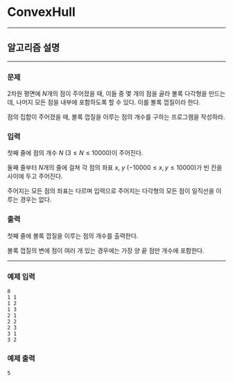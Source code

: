 # ConvexHull
---
## 알고리즘 설명

---
### 문제

2차원 평면에 $N$개의 점이 주어졌을 때, 이들 중 몇 개의 점을 골라 볼록 다각형을 만드는데, 나머지 모든 점을 내부에 포함하도록 할 수 있다. 이를 볼록 껍질이라 한다.

점의 집합이 주어졌을 때, 볼록 껍질을 이루는 점의 개수를 구하는 프로그램을 작성하라.

### 입력
첫째 줄에 점의 개수 $N$ $(3 ≤ N ≤ 10000)$이 주어진다.

둘째 줄부터 $N$개의 줄에 걸쳐 각 점의 좌표 $x$, $y$ $(-10000 ≤ x,y ≤ 10000)$가 빈 칸을 사이에 두고 주어진다.

주어지는 모든 점의 좌표는 다르며 입력으로 주어지는 다각형의 모든 점이 일직선을 이루는 경우는 없다.

### 출력
첫째 줄에 볼록 껍질을 이루는 점의 개수를 출력한다.

볼록 껍질의 변에 점이 여러 개 있는 경우에는 가장 양 끝 점만 개수에 포함한다.

---
### 예제 입력
```
8
1 1
1 2
1 3
2 1
2 2
2 3
3 1
3 2
```

### 예제 출력
```
5
```